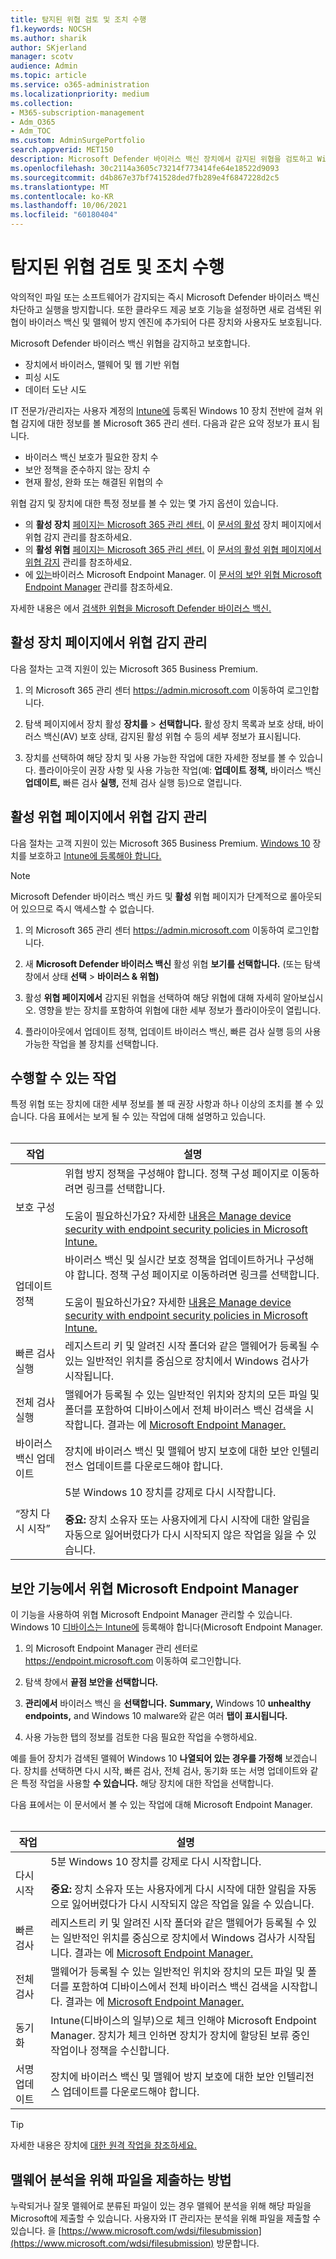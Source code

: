 ```yaml
---
title: 탐지된 위협 검토 및 조치 수행
f1.keywords: NOCSH
ms.author: sharik
author: SKjerland
manager: scotv
audience: Admin
ms.topic: article
ms.service: o365-administration
ms.localizationpriority: medium
ms.collection:
- M365-subscription-management
- Adm_O365
- Adm_TOC
ms.custom: AdminSurgePortfolio
search.appverid: MET150
description: Microsoft Defender 바이러스 백신 장치에서 감지된 위협을 검토하고 Windows 10 방법을 알아보십시오.
ms.openlocfilehash: 30c2114a3605c73214f773414fe64e18522d9093
ms.sourcegitcommit: d4b867e37bf741528ded7fb289e4f6847228d2c5
ms.translationtype: MT
ms.contentlocale: ko-KR
ms.lasthandoff: 10/06/2021
ms.locfileid: "60180404"
---
```

# <a name="review-detected-threats-and-take-action"></a>탐지된 위협 검토 및 조치 수행

악의적인 파일 또는 소프트웨어가 감지되는 즉시 Microsoft Defender 바이러스 백신 차단하고 실행을 방지합니다. 또한 클라우드 제공 보호 기능을 설정하면 새로 검색된 위협이 바이러스 백신 및 맬웨어 방지 엔진에 추가되어 다른 장치와 사용자도 보호됩니다.

Microsoft Defender 바이러스 백신 위협을 감지하고 보호합니다.

- 장치에서 바이러스, 맬웨어 및 웹 기반 위협
- 피싱 시도
- 데이터 도난 시도

IT 전문가/관리자는 사용자 계정의 [Intune에](/mem/intune/enrollment/device-enrollment) 등록된 Windows 10 장치 전반에 걸쳐 위협 감지에 대한 정보를 볼 Microsoft 365 관리 센터. 다음과 같은 요약 정보가 표시 됩니다.

- 바이러스 백신 보호가 필요한 장치 수
- 보안 정책을 준수하지 않는 장치 수
- 현재 활성, 완화 또는 해결된 위협의 수

위협 감지 및 장치에 대한 특정 정보를 볼 수 있는 몇 가지 옵션이 있습니다.

- 의 **활성 장치** <a href="https://go.microsoft.com/fwlink/p/?linkid=2024339" target="_blank">페이지는 Microsoft 365 관리 센터.</a> 이 [문서의 활성](#manage-threat-detections-on-the-active-devices-page) 장치 페이지에서 위협 감지 관리를 참조하세요.
- 의 **활성 위협** <a href="https://go.microsoft.com/fwlink/p/?linkid=2024339" target="_blank">페이지는 Microsoft 365 관리 센터.</a> 이 [문서의 활성 위협 페이지에서 위협 감지](#manage-threat-detections-on-the-active-threats-page) 관리를 참조하세요.
- 에 <a href="https://go.microsoft.com/fwlink/p/?linkid=2150463" target="_blank">있는</a>바이러스 Microsoft Endpoint Manager.  이 [문서의 보안 위협 Microsoft Endpoint Manager](#manage-threat-detections-in-microsoft-endpoint-manager) 관리를 참조하세요.

자세한 내용은 에서 [검색한 위협을 Microsoft Defender 바이러스 백신.](threats-detected-defender-av.md)

## <a name="manage-threat-detections-on-the-active-devices-page"></a>활성 장치 페이지에서 위협 **감지** 관리

다음 절차는 고객 지원이 있는 Microsoft 365 Business Premium.

1. 의 Microsoft 365 관리 센터 <a href="https://go.microsoft.com/fwlink/p/?linkid=2024339" target="_blank">https://admin.microsoft.com</a> 이동하여 로그인합니다.

2. 탐색 페이지에서 장치 활성 **장치를**  >  **선택합니다.** 활성 장치 목록과 보호 상태, 바이러스 백신(AV) 보호 상태, 감지된 활성 위협 수 등의 세부 정보가 표시됩니다.

3. 장치를 선택하여 해당 장치 및 사용 가능한 작업에 대한 자세한 정보를 볼 수 있습니다. 플라이아웃이 권장 사항 및 사용 가능한 작업(예: **업데이트** **정책,** 바이러스 백신 **업데이트,** 빠른 검사 **실행,** 전체 검사 실행 등)으로 열립니다.

## <a name="manage-threat-detections-on-the-active-threats-page"></a>활성 위협 페이지에서 위협 **감지** 관리

다음 절차는 고객 지원이 있는 Microsoft 365 Business Premium. [Windows 10](../setup/secure-win-10-pcs.md) 장치를 보호하고 [Intune에 등록해야 합니다.](/mem/intune/enrollment/windows-enrollment-methods)

> [!NOTE]
> Microsoft Defender 바이러스 백신  카드 및 **활성** 위협 페이지가 단계적으로 롤아웃되어 있으므로 즉시 액세스할 수 없습니다.

1. 의 Microsoft 365 관리 센터 <a href="https://go.microsoft.com/fwlink/p/?linkid=2024339" target="_blank">https://admin.microsoft.com</a> 이동하여 로그인합니다.

2. 새 **Microsoft Defender 바이러스 백신** 활성 위협 **보기를 선택합니다.** (또는 탐색 창에서 상태 **선택**  >  **바이러스 & 위협)**

3. 활성 **위협 페이지에서** 감지된 위협을 선택하여 해당 위협에 대해 자세히 알아보십시오. 영향을 받는 장치를 포함하여 위협에 대한 세부 정보가 플라이아웃이 열립니다.

4. 플라이아웃에서 업데이트 정책, 업데이트 바이러스 백신, 빠른 검사 실행 등의 사용 가능한 작업을 볼 장치를 선택합니다. 

## <a name="actions-you-can-take"></a>수행할 수 있는 작업

특정 위협 또는 장치에 대한 세부 정보를 볼 때 권장 사항과 하나 이상의 조치를 볼 수 있습니다. 다음 표에서는 보게 될 수 있는 작업에 대해 설명하고 있습니다.<br><br>

| 작업 | 설명 |
|--|--|
| 보호 구성 | 위협 방지 정책을 구성해야 합니다. 정책 구성 페이지로 이동하려면 링크를 선택합니다.<br><br>도움이 필요하신가요? 자세한 [내용은 Manage device security with endpoint security policies in Microsoft Intune.](/mem/intune/protect/endpoint-security-policy) |
| 업데이트 정책 | 바이러스 백신 및 실시간 보호 정책을 업데이트하거나 구성해야 합니다. 정책 구성 페이지로 이동하려면 링크를 선택합니다.<br><br>도움이 필요하신가요? 자세한 [내용은 Manage device security with endpoint security policies in Microsoft Intune.](/mem/intune/protect/endpoint-security-policy) |
| 빠른 검사 실행 | 레지스트리 키 및 알려진 시작 폴더와 같은 맬웨어가 등록될 수 있는 일반적인 위치를 중심으로 장치에서 Windows 검사가 시작됩니다. |
| 전체 검사 실행 | 맬웨어가 등록될 수 있는 일반적인 위치와 장치의 모든 파일 및 폴더를 포함하여 디바이스에서 전체 바이러스 백신 검색을 시작합니다. 결과는 에 [Microsoft Endpoint Manager.](/mem/intune/fundamentals/tutorial-walkthrough-endpoint-manager) |
| 바이러스 백신 업데이트 | 장치에 바이러스 백신 [](https://go.microsoft.com/fwlink/?linkid=2149926) 및 맬웨어 방지 보호에 대한 보안 인텔리전스 업데이트를 다운로드해야 합니다. |
| “장치 다시 시작” | 5분 Windows 10 장치를 강제로 다시 시작합니다.<br><br>**중요:** 장치 소유자 또는 사용자에게 다시 시작에 대한 알림을 자동으로 잃어버렸다가 다시 시작되지 않은 작업을 잃을 수 있습니다. |

## <a name="manage-threat-detections-in-microsoft-endpoint-manager"></a>보안 기능에서 위협 Microsoft Endpoint Manager

이 기능을 사용하여 위협 Microsoft Endpoint Manager 관리할 수 있습니다. Windows 10 [디바이스는 Intune에](/mem/intune/enrollment/windows-enrollment-methods) 등록해야 합니다(Microsoft Endpoint Manager.

1. 의 Microsoft Endpoint Manager 관리 센터로 <a href="https://go.microsoft.com/fwlink/p/?linkid=2150463" target="_blank">https://endpoint.microsoft.com</a> 이동하여 로그인합니다.

2. 탐색 창에서 **끝점 보안을 선택합니다.**

3. **관리에서** 바이러스 백신 을 **선택합니다.** **Summary,** Windows 10 **unhealthy endpoints,** and Windows 10 malware와 같은 여러 **탭이 표시됩니다.**

4. 사용 가능한 탭의 정보를 검토한 다음 필요한 작업을 수행하세요.

예를 들어 장치가 검색된 맬웨어 Windows 10 **나열되어 있는 경우를 가정해** 보겠습니다. 장치를 선택하면 다시 시작, 빠른 검사, 전체 검사, 동기화 또는 서명 업데이트와 같은 특정 작업을 사용할 **수 있습니다.**  해당 장치에 대한 작업을 선택합니다.

다음 표에서는 이 문서에서 볼 수 있는 작업에 대해 Microsoft Endpoint Manager.<br><br>

| 작업 | 설명 |
|--|--|
| 다시 시작 | 5분 Windows 10 장치를 강제로 다시 시작합니다.<br><br>**중요:** 장치 소유자 또는 사용자에게 다시 시작에 대한 알림을 자동으로 잃어버렸다가 다시 시작되지 않은 작업을 잃을 수 있습니다. |
| 빠른 검사 | 레지스트리 키 및 알려진 시작 폴더와 같은 맬웨어가 등록될 수 있는 일반적인 위치를 중심으로 장치에서 Windows 검사가 시작됩니다. 결과는 에 [Microsoft Endpoint Manager.](/mem/intune/fundamentals/tutorial-walkthrough-endpoint-manager) |
| 전체 검사 | 맬웨어가 등록될 수 있는 일반적인 위치와 장치의 모든 파일 및 폴더를 포함하여 디바이스에서 전체 바이러스 백신 검색을 시작합니다. 결과는 에 [Microsoft Endpoint Manager.](/mem/intune/fundamentals/tutorial-walkthrough-endpoint-manager) |
| 동기화 | Intune(디바이스의 일부)으로 체크 인해야 Microsoft Endpoint Manager. 장치가 체크 인하면 장치가 장치에 할당된 보류 중인 작업이나 정책을 수신합니다. |
| 서명 업데이트 | 장치에 바이러스 백신 [](https://go.microsoft.com/fwlink/?linkid=2149926) 및 맬웨어 방지 보호에 대한 보안 인텔리전스 업데이트를 다운로드해야 합니다. |

> [!TIP]
> 자세한 내용은 장치에 [대한 원격 작업을 참조하세요.](/mem/intune/protect/endpoint-security-manage-devices#remote-actions-for-devices)

## <a name="how-to-submit-a-file-for-malware-analysis"></a>맬웨어 분석을 위해 파일을 제출하는 방법

누락되거나 잘못 맬웨어로 분류된 파일이 있는 경우 맬웨어 분석을 위해 해당 파일을 Microsoft에 제출할 수 있습니다. 사용자와 IT 관리자는 분석을 위해 파일을 제출할 수 있습니다. 을 [https://www.microsoft.com/wdsi/filesubmission](https://www.microsoft.com/wdsi/filesubmission) 방문합니다.